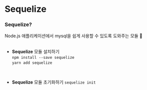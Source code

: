 # Sequelize

### Sequelize?
Node.js 애플리케이션에서 mysql을 쉽게 사용할 수 있도록 도와주는 모듈 📨     
<br>

- **Sequelize** 모듈 설치하기  
```npm install --save sequelize```  
```yarn add sequelize ```    
<br>

- **Sequelize** 모듈 초기화하기 
```sequelize init```
